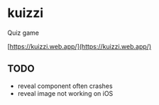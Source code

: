 # kuizzi
Quiz game

[https://kuizzi.web.app/](https://kuizzi.web.app/)

## TODO
- reveal component often crashes
- reveal image not working on iOS